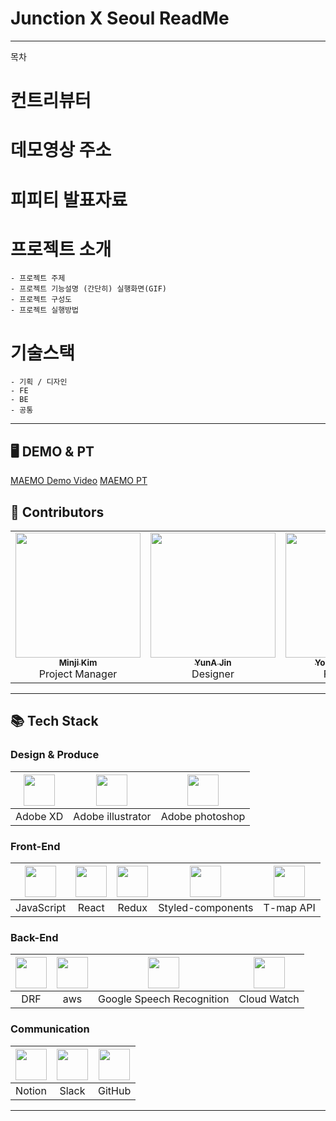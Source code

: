 # Junction X Seoul ReadMe 

---
목차


# 컨트리뷰터
# 데모영상 주소
# 피피티 발표자료
# 프로젝트 소개
    - 프로젝트 주제
    - 프로젝트 기능설명 (간단히) 실행화면(GIF)
    - 프로젝트 구성도
    - 프로젝트 실행방법
# 기술스택
    - 기획 / 디자인
    - FE
    - BE
    - 공통

---
## 🖥 DEMO & PT
[MAEMO Demo Video](https://drive.google.com/file/d/1RpaaXA7kBkUNr3A9wUS-fm2BuSunr9Rv/view?usp=sharing)
[MAEMO PT](https://drive.google.com/file/d/1Bcy2XAKEcHf_4aRckK3r1KDvj7ik0--q/view?usp=sharing)

## 💫 Contributors
<table>
  <tr>
    <td align="center"><a href="https://github.com/minji9611"><img src="https://avatars.githubusercontent.com/u/81851584?v=4?s=200" width="200px;" alt=""/><br /><sub><b>Minji Kim</b></sub></a><br />Project Manager</td>
    <td align="center"><a href="https://github.com"><img src="https://avatars.githubusercontent.com/u/81851584?v=4?s=200" width="200px;" alt=""/><br /><sub><b>YunA Jin</b></sub></a><br />Designer</td>
    <td align="center"><a href="https://github.com/youngkwon02"><img src="https://avatars.githubusercontent.com/u/39653584?v=4?s=200" width="200px;" alt=""/><br /><sub><b>Youngkwon Kim</b></sub></a><br />Front-End</td>
    <td align="center"><a href="https://github.com/Zigje9"><img src="https://avatars.githubusercontent.com/u/46099115?v=4?s=200" width="200px;" alt=""/><br /><sub><b>JeKoo Park</b></sub></a><br />Front-End</td>
    <td align="center"><a href="https://github.com/ohjeeyoung"><img src="https://avatars.githubusercontent.com/u/62995632?v=4?s=200" width="200px;" alt=""/><br /><sub><b>JeeYoung Oh</b></sub></a><br />Back-End</td>
    <td align="center"><a href="https://github.com/oereo"><img src="https://avatars.githubusercontent.com/u/49235528?v=4?s=200" width="200px;" alt=""/><br /><sub><b>SeHoon In</b></sub></a><br />Back-End</td>
  </tr>
</table>

---
## 📚 Tech Stack

### Design & Produce
| <img width= 50 src="https://i.imgur.com/ESFSdnh.png"> | <img width= 50 src="https://i.imgur.com/9HXXNm7.png"> | <img width= 50 src="https://i.imgur.com/NNyCIAl.png"> |
| :---------------------------------------------------: | :----------------------------------------------------------: | :---------------------------------------------------: |
|                        Adobe XD                         |                            Adobe illustrator                             |                       Adobe photoshop                       |

### Front-End

| <img width= 50 src="https://i.imgur.com/8YYf3xR.png"> | <img width= 50 src="https://noticon-static.tammolo.com/dgggcrkxq/image/upload/v1566557331/noticon/d5hqar2idkoefh6fjtpu.png"> | <img width= 50 src="https://noticon-static.tammolo.com/dgggcrkxq/image/upload/v1567749614/noticon/zgdaxpaif5ojeduonygb.png"> | <img width= 50 src="https://noticon-static.tammolo.com/dgggcrkxq/image/upload/v1568851518/noticon/lwj3hr9v1yoheimtwc1w.png"> | <img width= 50 src="https://i.imgur.com/o0BQoFj.png">
| :----------------------------------------------------------: | :---------------------------------------------------: | :----------------------------------------------------------: | :---------------------------------------------------: | :---------------------------------------------------: |
|                          JavaScript                          |                          React                          |                            Redux                             |                          Styled-components                          |   T-map API |

### Back-End

| <img width= 50 src="https://i.imgur.com/HBe7lJ1.png"> | <img width= 50 src="https://i.imgur.com/d16B0dn.png"> | <img width= 50 src="https://i.imgur.com/Qd8bEMR.png"> | <img width= 50 src="https://i.imgur.com/vAVZaAc.png"> |
| :----------------------------------------------------------: | :---------------------------------------------------: | :----------------------------------------------------------: | :---------------------------------------------------: |
|                          DRF                          |                          aws                          |                            Google Speech Recognition                             |                          Cloud Watch                          |



### Communication

| <img width= 50 src="https://i.imgur.com/jrN40gS.jpg"> | <img width= 50 src="https://i.imgur.com/dUzDoLK.png"> | <img width= 50 src="https://i.imgur.com/Ap8neHw.png"> |
| :---------------------------------------------------: | :----------------------------------------------------------: | :---------------------------------------------------: |
|                        Notion                         |                            Slack                             |                       GitHub                       |


---
